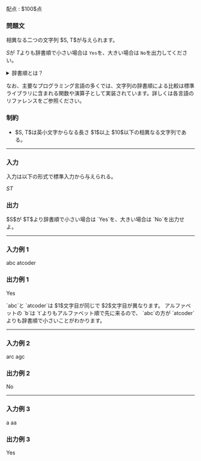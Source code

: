 
<div>

<span>

<span>

<p>
配点 : $100$点
</p>

<div>

<section>

### **問題文**

<p>
相異なる二つの文字列 $S, T$が与えられます。

$S$が $T$よりも辞書順で小さい場合は `Yes`を、大きい場合は `No`を出力してください。
</p>

<details>

<summary>
辞書順とは？
</summary>

<p>
辞書順とは簡単に説明すると「単語が辞書に載っている順番」を意味します。より厳密な説明として、相異なる文字列 $S$と文字列 $T$の大小を判定するアルゴリズムを以下に説明します。

</p>

<p>
以下では「 $S$の $i$文字目の文字」を $S_i$のように表します。また、 $S$が $T$より辞書順で小さい場合は $S \lt T$、大きい場合は $S \gt T$と表します。
</p>

<ol>

<li>
$S$と $T$のうち長さが短い方の文字列の長さを $L$とします。$i=1,2,\dots,L$に対して $S_i$と $T_i$が一致するか調べます。 
</li>

<li>
$S_i \neq T_i$である $i$が存在する場合、そのような $i$のうち最小のものを $j$とします。そして、$S_j$と $T_j$を比較して、 $S_j$がアルファベット順で $T_j$より小さい場合は $S \lt T$、大きい場合は $S \gt T$と決定して、アルゴリズムを終了します。
  
</li>

<li>
$S_i \neq T_i$である $i$が存在しない場合、 $S$と $T$の長さを比較して、$S$が $T$より短い場合は $S \lt T$、長い場合は $S \gt T$と決定して、アルゴリズムを終了します。 
</li>

</ol>

</details>

<p>
なお、主要なプログラミング言語の多くでは、文字列の辞書順による比較は標準ライブラリに含まれる関数や演算子として実装されています。詳しくは各言語のリファレンスをご参照ください。
</p>

</section>

</div>

<div>

<section>

### **制約**

<ul>

<li>
$S, T$は英小文字からなる長さ $1$以上 $10$以下の相異なる文字列である。
</li>

</ul>

</section>

</div>

---

<div>

<div>

<section>

### **入力**

<p>
入力は以下の形式で標準入力から与えられる。
</p>

<div>

$S$$T$
</div>

</section>

</div>

<div>

<section>

### **出力**

<p>
$S$が $T$より辞書順で小さい場合は `Yes`を、大きい場合は `No`を出力せよ。
</p>

</section>

</div>

</div>

---

<div>

<section>

### **入力例 1**

<div>

abc atcoder

</div>

</section>

</div>

<div>

<section>

### **出力例 1**

<div>

Yes

</div>

<p>
`abc`と `atcoder`は $1$文字目が同じで $2$文字目が異なります。 アルファベットの `b`は `t`よりもアルファベット順で先に来るので、 `abc`の方が `atcoder`よりも辞書順で小さいことがわかります。
</p>

</section>

</div>

---

<div>

<section>

### **入力例 2**

<div>

arc agc

</div>

</section>

</div>

<div>

<section>

### **出力例 2**

<div>

No

</div>

</section>

</div>

---

<div>

<section>

### **入力例 3**

<div>

a aa

</div>

</section>

</div>

<div>

<section>

### **出力例 3**

<div>

Yes

</div>

</section>

</div>

</span>

</span>

</div>
